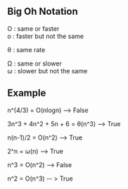 ## Big Oh Notation
O : same or faster<br>
o : faster but not the same

θ : same rate

Ω : same or slower<br>
ω : slower but not the same


## Example
n^(4/3) = O(nlogn) --> False <br>

3n^3 + 4n^2 + 5n + 6 = θ(n^3) --> True <br>

n(n-1)/2 = O(n^2) --> True  <br>

2^n = ω(n) --> True <br>

n^3 = O(n^2) --> False <br>

n^2 = O(n^3) -- > True <br>
